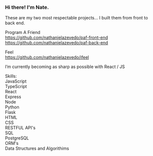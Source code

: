 ### Hi there! I'm Nate.


These are my two most respectable projects... I built them from front to back end. 


Program A Friend <br>
https://github.com/nathanielazevedo/paf-front-end <br>
https://github.com/nathanielazevedo/paf-back-end <br>

Feel <br>
https://github.com/nathanielazevedo/ifeel


I’m currently becoming as sharp as possible with React / JS <br>

Skills: <br>
JavaScript <br>
TypeScript <br>
React <br>
Express <br>
Node <br>
Python <br>
Flask <br>
HTML <br>
CSS <br>
RESTFUL API's <br>
SQL <br>
PostgreSQL <br>
ORM's <br>
Data Structures and Algorithims <br>

<!--
**nathanielazevedo/nathanielazevedo** is a ✨ _special_ ✨ repository because its `README.md` (this file) appears on your GitHub profile.

Here are some ideas to get you started:

- 🔭 I’m currently working on ...
- 🌱 I’m currently learning ...
- 👯 I’m looking to collaborate on ...
- 🤔 I’m looking for help with ...
- 💬 Ask me about ...
- 📫 How to reach me: ...
- 😄 Pronouns: ...
- ⚡ Fun fact: ...
-->
